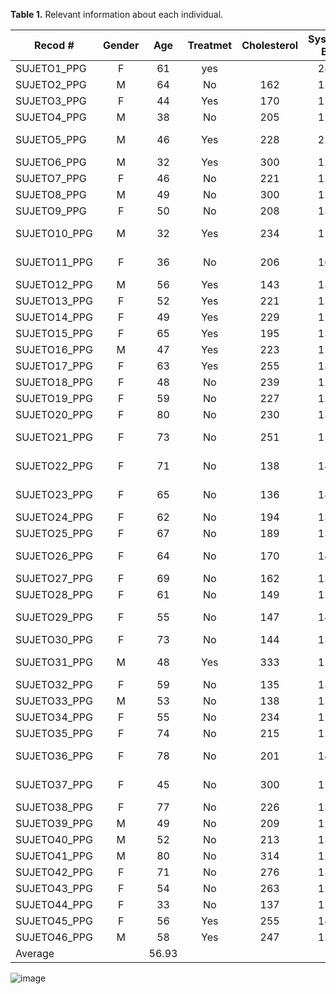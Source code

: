**Table 1.** Relevant information about each individual.


|**Recod #**|**Gender**|**Age**|**Treatmet**|**Cholesterol**|**Systolic BP**|**Diastolic BP**|**Clasification**|**AHA**|
| ------- | :---: |:---:| :---: | :---: | :---: | :---: | :---: | :---: |
|SUJETO1_PPG|	F	| 61|	yes|	|283|	127	|84|	Prehypertensive|	E|
|SUJETO2_PPG|	M	| 64|	No|	162|	128	|84|	Prehypertensive|	E|
|SUJETO3_PPG|	F	| 44|	Yes|	170|124	|81	|Prehypertensive|	E|
|SUJETO4_PPG|	M	| 38|	No	|205|	126|	82	|Prehypertensive|	E|
|SUJETO5_PPG|	M	| 46|	Yes	|228|	220|	140	|Hypertensive Stage 2|	H|
|SUJETO6_PPG|	M	| 32|	Yes	|300|	122	|80	|Prehypertensive	|E|
|SUJETO7_PPG|	F	| 46|	No	|221|	123	|81	|Prehypertensive	|E|
|SUJETO8_PPG|	M	| 49|	No	|300|	125|	82	|Prehypertensive	|E|
|SUJETO9_PPG|	F	| 50|	No	|208|	130|	85	|Prehypertensive	|E|
|SUJETO10_PPG| M |32|	Yes	|234|	152	|98	|Hypertensive Stage 1	|H|
|SUJETO11_PPG| F |36|	No	|206|	164	|105	|Hypertensive Stage 2|	H|
|SUJETO12_PPG| M |56|	Yes	|143|	133	|86	|Prehypertensive	|E|
|SUJETO13_PPG| F |52|	Yes	|221|	133	|87	|Prehypertensive	|E|
|SUJETO14_PPG| F |49|	Yes	|229|	121	|81	|Prehypertensive	|E|
|SUJETO15_PPG| F |65|	Yes	|195|	138	|90	|Prehypertensive	|E|
|SUJETO16_PPG| M |47|	Yes	|223|	126	|83	|Prehypertensive	|E|
|SUJETO17_PPG| F |63|	Yes	|255|	139	|91	|Prehypertensive	|E|
|SUJETO18_PPG| F |48|	No	|239|	124	|81	|Prehypertensive	|E|
|SUJETO19_PPG| F |59|	No	|227|	124	|81	|Prehypertensive	|E|
|SUJETO20_PPG| F |80|	No	|230|	137	|89	|Prehypertensive	|E|
|SUJETO21_PPG| F |73|	No	|251|	153	|99	|Hypertensive Stage 1	|H|
|SUJETO22_PPG| F |71|	No	|138|	148	|96	|Hypertensive Stage 1|	H|
|SUJETO23_PPG| F |65|	No	|136|	141	|92	|Hypertensive Stage 1	|H|
|SUJETO24_PPG| F |62|	No	|194|	130	|85	|Prehypertensive	|E|
|SUJETO25_PPG| F |67|	No	|189|	136	|88	|Prehypertensive	|E|
|SUJETO26_PPG| F |64|	No	|170|	142	|92|	Hypertensive Stage 1|	H|
|SUJETO27_PPG| F |69|	No	|162	|133|	87|	Prehypertensive	|E|
|SUJETO28_PPG| F |61|	No	|149	|129|	85|	Prehypertensive	|E|
|SUJETO29_PPG| F |55|	No	|147	|148|	96|	Hypertensive Stage 1	|H|
|SUJETO30_PPG| F |73|	No	|144	|133|	87|	Prehypertensive	|E|
|SUJETO31_PPG|	M	|48|	Yes	|333	|159|	102|	Hypertensive Stage 1	|H|
|SUJETO32_PPG|	F	|59|	No	|135	|133|	86	|Prehypertensive	|E|
|SUJETO33_PPG|	M	|53|	No	|138	|139|	90	|Prehypertensive	|E|
|SUJETO34_PPG|	F	|55|	No	|234	|129|	85	|Prehypertensive	|E|
|SUJETO35_PPG|	F	|74|	No	|215	|129|	84	|Prehypertensive	|E|
|SUJETO36_PPG|	F	|78|	No	|201	|141|	92	|Hypertensive Stage 1|	H|
|SUJETO37_PPG|	F	|45|	No	|300	|152|	99	|Hypertensive Stage 1	|H|
|SUJETO38_PPG|	F	|77|	No	|226	|135|	88	|Prehypertensive	|E|
|SUJETO39_PPG|	M	|49|	No	|209	|127|	83	|Prehypertensive	|E|
|SUJETO40_PPG|	M	|52|	No	|213	|137|	89	|Prehypertensive	|E|
|SUJETO41_PPG|	M	|80|	No	|314	|129|	86	|Prehypertensive	|E|
|SUJETO42_PPG|	F	|71|	No	|276	|131|	85	|Prehypertensive	|E|
|SUJETO43_PPG|	F	|54|	No	|263	|127|	83	|Prehypertensive	|E|
|SUJETO44_PPG|	F	|33|	No	|137	|137|	89	|Prehypertensive	|E|
|SUJETO45_PPG| F |56|	Yes	|255	|140|	90	|Prehypertensive	|E|
|SUJETO46_PPG|	M	|58|	Yes	|247	|128|	84	|Prehypertensive	|E|
|Average| 	|	56.93|						
![image](https://github.com/user-attachments/assets/4ed5a26b-76d0-40ce-93af-a777d4500e8a)

